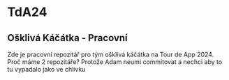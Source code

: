 
# TdA24
## Ošklivá Káčátka - Pracovní

Zde je pracovní repozitář pro tým ošklivá káčátka na Tour de App 2024.
Proč máme 2 repozitáře? Protože Adam neumí commitovat a nechci aby to tu vypadalo jako ve chlívku